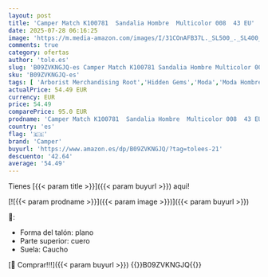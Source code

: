```yaml
---
layout: post
title: 'Camper Match K100781  Sandalia Hombre  Multicolor 008  43 EU'
date: 2025-07-28 06:16:25
image: 'https://m.media-amazon.com/images/I/31COnAFB37L._SL500_._SL400_.jpg'
comments: true
category: ofertas
author: 'tole.es'
slug: 'B09ZVKNGJQ-es Camper Match K100781 Sandalia Hombre Multicolor 008 43 EU'
sku: 'B09ZVKNGJQ-es'
tags: [ 'Arborist Merchandising Root','Hidden Gems','Moda','Moda Hombre','Novedades','Ropas y zapatos','Sandalias de vestir para hombre','Self Service','Special Features Stores','Zapatos para hombre','c8538d25-3af9-48d3-aeff-5f3ce5572a36_0','c8538d25-3af9-48d3-aeff-5f3ce5572a36_1001','c8538d25-3af9-48d3-aeff-5f3ce5572a36_1801','c8538d25-3af9-48d3-aeff-5f3ce5572a36_7201','camper','sandalia','🇪🇸', ]
actualPrice: 54.49 EUR
currency: EUR
price: 54.49
comparePrice: 95.0 EUR
prodname: 'Camper Match K100781  Sandalia Hombre  Multicolor 008  43 EU'
country: 'es'
flag: '🇪🇸'
brand: 'Camper'
buyurl: 'https://www.amazon.es/dp/B09ZVKNGJQ/?tag=tolees-21'
descuento: '42.64'
average: '54.49'
---
```


Tienes [{{< param title >}}]({{< param buyurl >}}) aqui!

[![{{< param prodname >}}]({{< param image >}})]({{< param buyurl >}})

🔎:

- Forma del talón: plano
- Parte superior: cuero
- Suela: Caucho

[🛒 Comprar!!!]({{< param buyurl >}})
{{<world>}}B09ZVKNGJQ{{</world>}}
